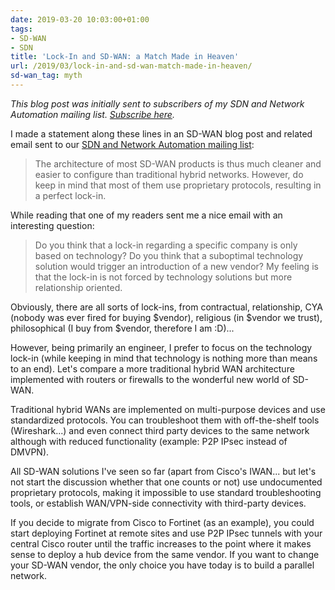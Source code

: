```yaml
---
date: 2019-03-20 10:03:00+01:00
tags:
- SD-WAN
- SDN
title: 'Lock-In and SD-WAN: a Match Made in Heaven'
url: /2019/03/lock-in-and-sd-wan-match-made-in-heaven/
sd-wan_tag: myth
---
```

*This blog post was initially sent to subscribers of my SDN and Network Automation mailing list. *[*Subscribe here*](http://www.ipspace.net/Subscribe/Five_SDN_Tips)*.*

I made a statement along these lines in an SD-WAN blog post and related email sent to our [SDN and Network Automation mailing list](https://www.ipspace.net/Subscribe/Five_SDN_Tips):

> The architecture of most SD-WAN products is thus much cleaner and easier to configure than traditional hybrid networks. However, do keep in mind that most of them use proprietary protocols, resulting in a perfect lock-in.

While reading that one of my readers sent me a nice email with an interesting question:
<!--more-->
> Do you think that a lock-in regarding a specific company is only based on technology? Do you think that a suboptimal technology solution would trigger an introduction of a new vendor? My feeling is that the lock-in is not forced by technology solutions but more relationship oriented.

Obviously, there are all sorts of lock-ins, from contractual, relationship, CYA (nobody was ever fired for buying \$vendor), religious (in \$vendor we trust), philosophical (I buy from \$vendor, therefore I am :D)...

However, being primarily an engineer, I prefer to focus on the technology lock-in (while keeping in mind that technology is nothing more than means to an end). Let's compare a more traditional hybrid WAN architecture implemented with routers or firewalls to the wonderful new world of SD-WAN.

Traditional hybrid WANs are implemented on multi-purpose devices and use standardized protocols. You can troubleshoot them with off-the-shelf tools (Wireshark...) and even connect third party devices to the same network although with reduced functionality (example: P2P IPsec instead of DMVPN).

All SD-WAN solutions I've seen so far (apart from Cisco's IWAN... but let's not start the discussion whether that one counts or not) use undocumented proprietary protocols, making it impossible to use standard troubleshooting tools, or establish WAN/VPN-side connectivity with third-party devices.

If you decide to migrate from Cisco to Fortinet (as an example), you could start deploying Fortinet at remote sites and use P2P IPsec tunnels with your central Cisco router until the traffic increases to the point where it makes sense to deploy a hub device from the same vendor. If you want to change your SD-WAN vendor, the only choice you have today is to build a parallel network.
